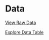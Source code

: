 # Data

[View Raw Data](https://raw.githubusercontent.com/Post45-Data-Collective/data/main/hathitrust_fiction/hathitrust_post45fiction_metadata.tsv)

[Explore Data Table](https://flatgithub.com/Post45-Data-Collective/data/blob/main/hathitrust_fiction/hathitrust_post45fiction_metadata.tsv?filename=hathitrust_fiction%2Fhathitrust_post45fiction_metadata.tsv&sha=612eba1b6213a257344d5865c575d3945bd268e8)